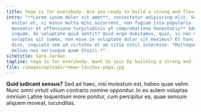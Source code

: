 ```yaml
---
title: Yoga is for everybody. Are you ready to build a strong and flexible body?
intro: "**Lorem ipsum dolor sit amet**, consectetur adipiscing elit. Sed tamen
  enitar et, si minus multa mihi occurrent, non fugiam ista popularia. *Qui non
  moveatur et offensione turpitudinis et comprobatione honestatis?* Idem iste,
  inquam, de voluptate quid sentit? Quid ergo dubitamus, quin, si non dolere
  voluptas sit summa, non esse in voluptate dolor sit maximus? Et hunc idem
  dico, inquieta sed ad virtutes et ad vitia nihil interesse. *Multoque hoc
  melius nos veriusque quam Stoici.*"
sitetitle: Sara Jordan
tagline: Yoga is for everybody. Want to join by building a strong and flexible body?
file: /images/uploads/roman-laschov-yoga.jpg
---
```

**Quid iudicant sensus?** Sed ad haec, nisi molestum est, habeo quae velim. Nunc omni virtuti vitium contrario nomine opponitur. In eo autem voluptas omnium Latine loquentium more ponitur, cum percipitur ea, quae sensum aliquem moveat, iucunditas.